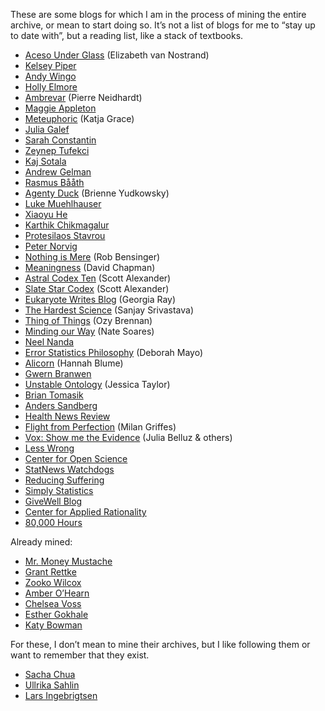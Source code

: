 These are some blogs for which I am in the process of mining the entire archive, or mean to start doing so.  It&rsquo;s not a list of blogs for me to &ldquo;stay up to date with&rdquo;, but a reading list, like a stack of textbooks.

-   [Aceso Under Glass](https://acesounderglass.com) (Elizabeth van Nostrand)
-   [Kelsey Piper](https://www.vox.com/authors/kelsey-piper)
-   [Andy Wingo](https://wingolog.org)
-   [Holly Elmore](https://mhollyelmoreblog.wordpress.com)
-   [Ambrevar](https://ambrevar.xyz) (Pierre Neidhardt)
-   [Maggie Appleton](https://maggieappleton.com)
-   [Meteuphoric](https://meteuphoric.com) (Katja Grace)
-   [Julia Galef](https://juliagalef.com)
-   [Sarah Constantin](https://srconstantin.github.io)
-   [Zeynep Tufekci](https://zeynep.substack.com)
-   [Kaj Sotala](https://kajsotala.fi)
-   [Andrew Gelman](https://statmodeling.stat.columbia.edu)
-   [Rasmus Bååth](http://www.sumsar.net)
-   [Agenty Duck](https://agentyduck.blogspot.com/) (Brienne Yudkowsky)
-   [Luke Muehlhauser](http://lukemuehlhauser.com/category/musings/)
-   [Xiaoyu He](https://www.lesswrong.com/users/alkjash)
-   [Karthik Chikmagalur](https://karthinks.com)
-   [Protesilaos Stavrou](https://protesilaos.com)
-   [Peter Norvig](https://www.norvig.com)
-   [Nothing is Mere](https://nothingismere.com) (Rob Bensinger)
-   [Meaningness](https://meaningness.com/about-my-sites) (David Chapman)
-   [Astral Codex Ten](https://astralcodexten.substack.com) (Scott Alexander)
-   [Slate Star Codex](https://slatestarcodex.com/) (Scott Alexander)
-   [Eukaryote Writes Blog](https://eukaryotewritesblog.com/) (Georgia Ray)
-   [The Hardest Science](https://thehardestscience.com) (Sanjay Srivastava)
-   [Thing of Things](https://thingofthings.wordpress.com) (Ozy Brennan)
-   [Minding our Way](https://mindingourway.com) (Nate Soares)
-   [Neel Nanda](https://www.neelnanda.io/)
-   [Error Statistics Philosophy](https://errorstatistics.com) (Deborah Mayo)
-   [Alicorn](https://alicorn.elcenia.com/) (Hannah Blume)
-   [Gwern Branwen](https://www.gwern.net)
-   [Unstable Ontology](https://unstableontology.com/) (Jessica Taylor)
-   [Brian Tomasik](https://briantomasik.com/writings/)
-   [Anders Sandberg](https://aleph.se/andart2/atom)
-   [Health News Review](https://www.healthnewsreview.org)
-   [Flight from Perfection](https://www.flightfromperfection.com/archives.html) (Milan Griffes)
-   [Vox: Show me the Evidence](https://www.vox.com/show-me-the-evidence) (Julia Belluz & others)
-   [Less Wrong](https://www.greaterwrong.com)
-   [Center for Open Science](https://www.cos.io)
-   [StatNews Watchdogs](https://www.statnews.com/category/the-regulars/the-watchdogs)
-   [Reducing Suffering](https://reducing-suffering.org/)
-   [Simply Statistics](https://simplystatistics.org)
-   [GiveWell Blog](https://blog.givewell.org)
-   [Center for Applied Rationality](https://www.rationality.org)
-   [80,000 Hours](https://80000hours.org)

Already mined:

-   [Mr. Money Mustache](https://www.mrmoneymustache.com)
-   [Grant Rettke](https://www.wisdomandwonder.com)
-   [Zooko Wilcox](http://www.ketotic.org)
-   [Amber O&rsquo;Hearn](http://www.empiri.ca)
-   [Chelsea Voss](https://csvoss.com/blog/)
-   [Esther Gokhale](https://gokhalemethod.com)
-   [Katy Bowman](https://nutritiousmovement.com)

For these, I don&rsquo;t mean to mine their archives, but I like following them or want to remember that they exist.

-   [Sacha Chua](https://sachachua.com/blog/category/elisp/)
-   [Ullrika Sahlin](https://evidence.blogg.lu.se)
-   [Lars Ingebrigtsen](https://lars.ingebrigtsen.no/category/emacs/)


